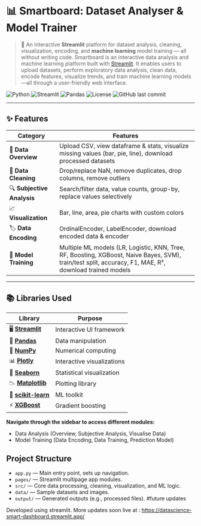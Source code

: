 # 📊 Smartboard: Dataset Analyser & Model Trainer

> 🚀 An interactive **Streamlit** platform for dataset analysis, cleaning, visualization, encoding, and **machine learning** model training — all without writing code.
> Smartboard is an interactive data analysis and machine learning platform built with [Streamlit](https://streamlit.io/). It enables users to upload datasets, perform exploratory data analysis, clean data, encode features, visualize trends, and train machine learning models—all through a user-friendly web interface.

![Python](https://img.shields.io/badge/Python-3.10+-blue?logo=python)
![Streamlit](https://img.shields.io/badge/Streamlit-1.32+-ff4b4b?logo=streamlit)
![Pandas](https://img.shields.io/badge/Pandas-Data%20Analysis-150458?logo=pandas)
![License](https://img.shields.io/badge/License-MIT-green)
![GitHub last commit](https://img.shields.io/github/last-commit/your-username/DatasetAnalyser?logo=github)

---

## ✨ Features

| Category | Features |
|----------|----------|
| 📄 **Data Overview** | Upload CSV, view dataframe & stats, visualize missing values (bar, pie, line), download processed datasets |
| 🧹 **Data Cleaning** | Drop/replace NaN, remove duplicates, drop columns, remove outliers |
| 🔍 **Subjective Analysis** | Search/filter data, value counts, group-by, replace values selectively |
| 📈 **Visualization** | Bar, line, area, pie charts with custom colors |
| 🏷 **Data Encoding** | OrdinalEncoder, LabelEncoder, download encoded data & encoder |
| 🤖 **Model Training** | Multiple ML models (LR, Logistic, KNN, Tree, RF, Boosting, XGBoost, Naive Bayes, SVM), train/test split, accuracy, F1, MAE, R², download trained models |

---

## 📚 Libraries Used

| Library | Purpose |
|---------|---------|
| 🖥 [**Streamlit**](https://streamlit.io/) | Interactive UI framework |
| 🐼 [**Pandas**](https://pandas.pydata.org/) | Data manipulation |
| 🔢 [**NumPy**](https://numpy.org/) | Numerical computing |
| 📊 [**Plotly**](https://plotly.com/python/) | Interactive visualizations |
| 🎨 [**Seaborn**](https://seaborn.pydata.org/) | Statistical visualization |
| 📉 [**Matplotlib**](https://matplotlib.org/) | Plotting library |
| 🤖 [**scikit-learn**](https://scikit-learn.org/) | ML toolkit |
| ⚡ [**XGBoost**](https://xgboost.readthedocs.io/) | Gradient boosting |

**Navigate through the sidebar to access different modules:**
   - Data Analysis (Overview, Subjective Analysis, Visualise Data)
   - Model Training (Data Encoding, Data Training, Prediction Model)

## Project Structure

- `app.py` — Main entry point, sets up navigation.
- `pages/` — Streamlit multipage app modules.
- `src/` — Core data processing, cleaning, visualization, and ML logic.
- `data/` — Sample datasets and images.
- `output/` — Generated outputs (e.g., processed files). #future updates


Developed using streamlit. More updates soon
live at : https://datascience-smart-dashboard.streamlit.app/
